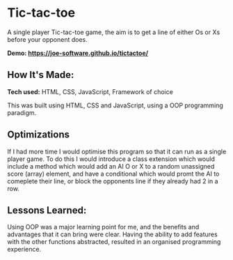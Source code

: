 # Tic-tac-toe
A single player Tic-tac-toe game, the aim is to get a line of either Os or Xs before your opponent does.

**Demo: https://joe-software.github.io/tictactoe/**

## How It's Made:

**Tech used:** HTML, CSS, JavaScript, Framework of choice

This was built using HTML, CSS and JavaScript, using a OOP programming paradigm.

## Optimizations

If I had more time I would optimise this program so that it can run as a single player game. To do this I would introduce a class extension which would include a method which would add an AI O or X to a random unassigned score (array) element, and have a conditional which would promt the AI to comeplete their line, or block the opponents line if they already had 2 in a row.

## Lessons Learned:

Using OOP was a major learning point for me, and the benefits and advantages that it can bring were clear. Having the ability to add features with the other functions abstracted, resulted in an organised programming experience.